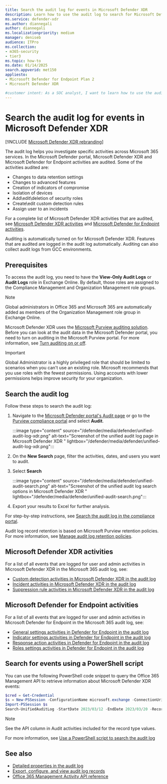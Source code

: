 ```yaml
---
title: Search the audit log for events in Microsoft Defender XDR
description: Learn how to use the audit log to search for Microsoft Defender XDR activities to help with investigation.
ms.service: defender-xdr
ms.author: diannegali
author: diannegali
ms.localizationpriority: medium
manager: deniseb
audience: ITPro
ms.collection: 
- m365-security
- tier3
ms.topic: how-to
ms.date: 01/14/2025
search.appverid: met150
appliesto:
- Microsoft Defender for Endpoint Plan 2
- Microsoft Defender XDR

#customer intent: As a SOC analyst, I want to learn how to use the audit log to search for Microsoft Defender XDR activities to help with investigation.
---
```


# Search the audit log for events in Microsoft Defender XDR

[!INCLUDE [Microsoft Defender XDR rebranding](../includes/microsoft-defender.md)]

The audit log helps you investigate specific activities across Microsoft 365 services. In the Microsoft Defender portal, Microsoft Defender XDR and Microsoft Defender for Endpoint activities are audited. Some of the activities audited are:

- Changes to data retention settings
- Changes to advanced features
- Creation of indicators of compromise
- Isolation of devices
- Add\edit\deletion of security roles
- Create\edit custom detection rules
- Assign user to an incidents

For a complete list of Microsoft Defender XDR activities that are audited, see [Microsoft Defender XDR activities](#microsoft-defender-xdr-activities) and [Microsoft Defender for Endpoint activities](#microsoft-defender-for-endpoint-activities).

Auditing is automatically turned on for Microsoft Defender XDR. Features that are audited are logged in the audit log automatically. Auditing can also collect audit logs from GCC environments.

## Prerequisites

To access the audit log, you need to have the **View-Only Audit Logs** or **Audit Logs** role in Exchange Online. By default, those roles are assigned to the Compliance Management and Organization Management role groups.

> [!NOTE]
> Global administrators in Office 365 and Microsoft 365 are automatically added as members of the Organization Management role group in Exchange Online.

Microsoft Defender XDR uses the [Microsoft Purview auditing solution](/purview/audit-solutions-overview). Before you can look at the audit data in the Microsoft Defender portal, you need to turn on auditing in the Microsoft Purview portal. For more information, see [Turn auditing on or off](/purview/audit-log-enable-disable).

> [!IMPORTANT]
> Global Administrator is a highly privileged role that should be limited to scenarios when you can't use an existing role. Microsoft recommends that you use roles with the fewest permissions. Using accounts with lower permissions helps improve security for your organization.

## Search the audit log

Follow these steps to search the audit log:

1. Navigate to the [Microsoft Defender portal's Audit page](https://security.microsoft.com/auditlogsearch) or go to the [Purview compliance portal](https://purview.microsoft.com) and select **Audit**.

   :::image type="content" source="/defender/media/defender/unified-audit-log-xdr.png" alt-text="Screenshot of the unified audit log page in Microsoft Defender XDR " lightbox="/defender/media/defender/unified-audit-log-xdr.png":::

2. On the **New Search** page, filter the activities, dates, and users you want to audit.
3. Select **Search**

   :::image type="content" source="/defender/media/defender/unified-audit-search.png" alt-text="Screenshot of the unified audit log search options in Microsoft Defender XDR " lightbox="/defender/media/defender/unified-audit-search.png":::

4. Export your results to Excel for further analysis.

For step-by-step instructions, see [Search the audit log in the compliance portal](/purview/audit-new-search).

Audit log record retention is based on Microsoft Purview retention policies. For more information, see [Manage audit log retention policies](/purview/audit-log-retention-policies).

## Microsoft Defender XDR activities

For a list of all events that are logged for user and admin activities in Microsoft Defender XDR in the Microsoft 365 audit log, see:

- [Custom detection activities in Microsoft Defender XDR in the audit log](/purview/audit-log-activities#microsoft-defender-xdr-custom-detection-activities)
- [Incident activities in Microsoft Defender XDR in the audit log](/purview/audit-log-activities#microsoft-defender-xdr-custom-detection-activities)
- [Suppression rule activities in Microsoft Defender XDR in the audit log](/purview/audit-log-activities#microsoft-defender-xdr-suppression-rule-activities)

## Microsoft Defender for Endpoint activities

For a list of all events that are logged for user and admin activities in Microsoft Defender for Endpoint in the Microsoft 365 audit log, see:

- [General settings activities in Defender for Endpoint in the audit log](/purview/audit-log-activities#microsoft-defender-for-endpoint-general-settings-activities)
- [Indicator settings activities in Defender for Endpoint in the audit log](/purview/audit-log-activities#microsoft-defender-for-endpoint-indicator-settings-activities)
- [Response action activities in Defender for Endpoint in the audit log](/purview/audit-log-activities#microsoft-defender-for-endpoint-reponse-actions-activities)
- [Roles settings activities in Defender for Endpoint in the audit log](/purview/audit-log-activities#microsoft-defender-for-endpoint-roles-settings-activities)

## Search for events using a PowerShell script

You can use the following PowerShell code snippet to query the Office 365 Management API to retrieve information about Microsoft Defender XDR events:

```PowerShell
$cred = Get-Credential
$s = New-PSSession -ConfigurationName microsoft.exchange -ConnectionUri https://outlook.office365.com/powershell-liveid/ -Credential $cred -Authentication Basic -AllowRedirection 
Import-PSSession $s
Search-UnifiedAuditLog -StartDate 2023/03/12 -EndDate 2023/03/20 -RecordType <ID>
```

>[!NOTE]
> See the API column in Audit activities included for the record type values.

For more information, see [Use a PowerShell script to search the audit log](/purview/audit-log-search-script)

## See also

- [Detailed properties in the audit log](/purview/audit-log-detailed-properties)
- [Export, configure, and view audit log records](/purview/audit-log-export-records)
- [Office 365 Management Activity API reference](/office/office-365-management-api/office-365-management-activity-api-reference)
